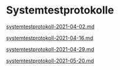 # Systemtestprotokolle

[systemtestprotokoll-2021-04-02.md](./systemtestprotokolle/systemtestprotokoll-2021-04-02.md)

[systemtestprotokoll-2021-04-16.md](./systemtestprotokolle/systemtestprotokoll-2021-04-16.md)

[systemtestprotokoll-2021-04-29.md](./systemtestprotokolle/systemtestprotokoll-2021-04-29.md)

[systemtestprotokoll-2021-05-20.md](./systemtestprotokolle/systemtestprotokoll-2021-05-20.md)
